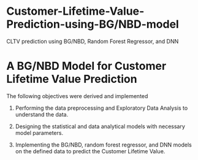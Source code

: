 # Customer-Lifetime-Value-Prediction-using-BG/NBD-model
CLTV prediction using BG/NBD, Random Forest Regressor, and DNN

# A BG/NBD Model for Customer Lifetime Value Prediction

The following objectives were derived and implemented

1)	Performing the data preprocessing and Exploratory Data Analysis to understand the data.

2)	Designing the statistical and data analytical models with necessary model parameters.

3)	Implementing the BG/NBD, random forest regressor, and DNN models on the defined data to predict the Customer Lifetime Value.
